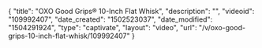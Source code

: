 {
    "title": "OXO Good Grips&reg; 10-Inch Flat Whisk",
    "description": "",
    "videoid": "109992407",
    "date_created": "1502523037",
    "date_modified": "1504291924",
    "type": "captivate",
    "layout": "video",
    "url": "\/v\/oxo-good-grips-10-inch-flat-whisk\/109992407"
}